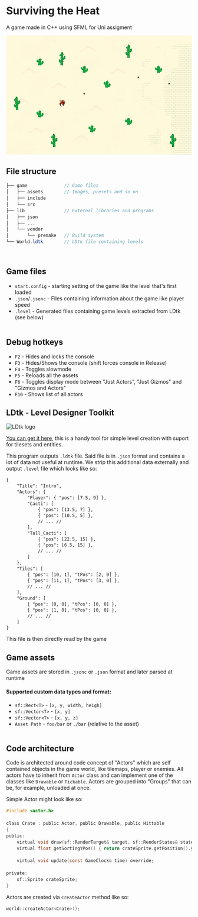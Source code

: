 # Surviving the Heat

A game made in C++ using SFML for Uni assigment

![Game screenshot](/screenshots/SurvivingTheHeat.png)

## File structure
```cs
├── game              // Game files
│   ├── assets        // Images, presets and so on
│   ├── include
│   └── src
├── lib               // External libraries and programs
│   ├── json
│   ├── ...
│   └── vendor
│       └── premake   // Build system
└── World.ldtk        // LDtk file containing levels
```
<br>

## Game files
- ` start.config ` - starting setting of the game like the level that's first loaded
- ` .json `/` .jsonc ` - Files containing information about the game like player speed
- ` .level ` - Generated files containing game levels extracted from LDtk (see below)
<br><br>

## Debug hotkeys
- ` F2 ` - Hides and locks the console
- ` F3 ` - Hides/Shows the console (shift forces console in Release)
- ` F4 ` - Toggles slowmode
- ` F5 ` - Reloads all the assets
- ` F6 ` - Toggles display mode between "Just Actors", "Just Gizmos" and "Gizmos and Actors"
- ` F10 ` - Shows list of all actors

## LDtk - Level Designer Toolkit
![LDtk logo](https://ldtk.io/wp-content/uploads/2021/05/open-graph.png?width=400&height=121)

[You can get it here](https://ldtk.io/), this is a handy tool for simple level creation with suport for tilesets and entities.

This program outputs ` .ldtk ` file. Said file is in ` .json ` format and contains a lot of data not useful at runtime. We strip this additional data externally and output ` .level ` file which looks like so:
```jsonc
{
    "Title": "Intro",
    "Actors": {
        "Player": { "pos": [7.5, 9] },
        "Cacti": [
            { "pos": [13.5, 7] },
            { "pos": [10.5, 5] },
            // ... //
        ],
        "Tall_Cacti": [
            { "pos": [22.5, 15] },
            { "pos": [6.5, 15] },
            // ... //
        ]
    },
    "Tiles": [
        { "pos": [10, 1], "tPos": [2, 0] },
        { "pos": [11, 1], "tPos": [3, 0] },
        // ... //
    ],
    "Ground": [
        { "pos": [0, 0], "tPos": [0, 0] },
        { "pos": [1, 0], "tPos": [0, 0] },
        // ... //
    ]
}
```
This file is then directly read by the game
<br>

## Game assets
Game assets are stored in ` .jsonc ` or ` .json ` format and later parsed at runtime

#### Supported custom data types and format:
- ` sf::Rect<T> ` - ` [x, y, width, heigh] `
- ` sf::Vector<T> ` - ` [x, y] `
- ` sf::Vector<T> ` - ` [x, y, z] `
- ` Asset Path ` - ` foo/bar ` or ` ./bar ` (relative to the asset)
<br><br>

## Code architecture
Code is architected around code concept of "Actors" which are self contained objects in the game world, like tilemaps, player or enemies. All actors have to inherit from ` Actor ` class and can implement one of the classes like ` Drawable ` or ` Tickable `. Actors are grouped into "Groups" that can be, for example, unloaded at once.

Simple Actor might look like so:
```h
#include <actor.h>

class Crate : public Actor, public Drawable, public Hittable
{
public:
    virtual void draw(sf::RenderTarget& target, sf::RenderStates& states) override;
    virtual float getSortingYPos() { return crateSprite.getPosition().y; }

    virtual void update(const GameClock& time) override;

private:
    sf::Sprite crateSprite;
}
```

Actors are created via ` createActor ` method like so:
```cpp
world::createActor<Crate>();
```
